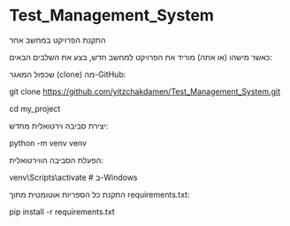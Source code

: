 # Test_Management_System

התקנת הפרויקט במחשב אחר

כאשר מישהו (או אתה) מוריד את הפרויקט למחשב חדש, בצע את השלבים הבאים:

שכפול המאגר (clone) מה-GitHub: 

git clone https://github.com/yitzchakdamen/Test_Management_System.git 

cd my_project 

יצירת סביבה וירטואלית מחדש: 

python -m venv venv 

הפעלת הסביבה הווירטואלית:

venv\Scripts\activate  # ב-Windows

התקנת כל הספריות אוטומטית מתוך requirements.txt:

pip install -r requirements.txt
